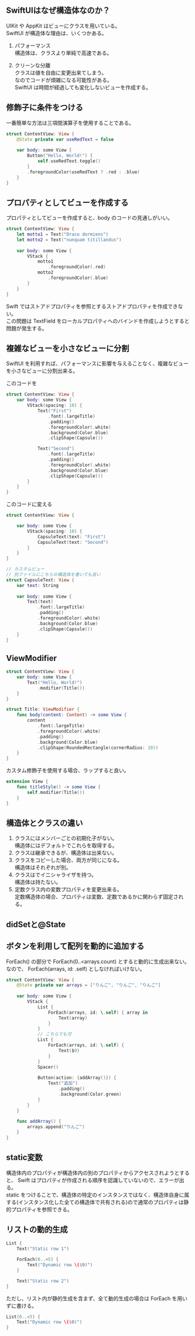 ## SwiftUIはなぜ構造体なのか？

UIKit や AppKit はビューにクラスを用いている。  
SwiftUI が構造体な理由は、いくつかある。  
1. パフォーマンス  
構造体は、クラスより単純で高速である。  

2. クリーンな分離  
クラスは値を自由に変更出来てしまう。  
なのでコードが煩雑になる可能性がある。  
SwiftUI は時間が経過しても変化しないビューを作成する。  

## 修飾子に条件をつける

一番簡単な方法は三項間演算子を使用することである。  

```swift
struct ContentView: View {
    @State private var useRedText = false
    
    var body: some View {
        Button("Hello, World!") {
            self.useRedText.toggle()
        }
        .foregroundColor(useRedText ? .red : .blue)
    }
}
```

## プロパティとしてビューを作成する

プロパティとしてビューを作成すると、body のコードの見通しがいい。

```swift
struct ContentView: View {
    let motto1 = Text("Draco dormiens")
    let motto2 = Text("nunquam titillandus")
    
    var body: some View {
        VStack {
            motto1
                .foregroundColor(.red)
            motto2
                .foregroundColor(.blue)
        }
    }
}
```

Swift ではストアドプロパティを参照とするストアドプロパティを作成できない。  
この問題は TextField をローカルプロパティへのバインドを作成しようとすると問題が発生する。  

## 複雑なビューを小さなビューに分割

SwiftUI を利用すれば、パフォーマンスに影響を与えることなく、複雑なビューを小さなビューに分割出来る。  

このコードを  

```swift
struct ContentView: View {
    var body: some View {
        VStack(spacing: 10) {
            Text("First")
                .font(.largeTitle)
                .padding()
                .foregroundColor(.white)
                .background(Color.blue)
                .clipShape(Capsule())

            Text("Second")
                .font(.largeTitle)
                .padding()
                .foregroundColor(.white)
                .background(Color.blue)
                .clipShape(Capsule())
        }
    }
}
```

このコードに変える  

```swift
struct ContentView: View {

    var body: some View {
        VStack(spacing: 10) {
            CapsuleText(text: "First")
            CapsuleText(text: "Second")
        }
    }
}

// カスタムビュー
// 別ファイルにこちらの構造体を書いても良い
struct CapsuleText: View {
    var text: String
    
    var body: some View {
        Text(text)
            .font(.largeTitle)
            .padding()
            .foregroundColor(.white)
            .background(Color.blue)
            .clipShape(Capsule())
    }
}
```

## ViewModifier

```swift
struct ContentView: View {
    var body: some View {
        Text("Hello, World!")
            .modifier(Title())
    }
}

struct Title: ViewModifier {
    func body(content: Content) -> some View {
        content
            .font(.largeTitle)
            .foregroundColor(.white)
            .padding()
            .background(Color.blue)
            .clipShape(RoundedRectangle(cornerRadius: 10))
    }
}
```

カスタム修飾子を使用する場合、ラップすると良い。  

```swift
extension View {
    func titleStyle() -> some View {
        self.modifier(Title())
    }
}
```

## 構造体とクラスの違い

1. クラスにはメンバーごとの初期化子がない。  
構造体にはデフォルトでこれらを取得する。  
2. クラスは継承できるが、構造体は出来ない。
3. クラスをコピーした場合、両方が同じになる。  
構造体はそれぞれが別。  
4. クラスはでイニシャライザを持つ。  
構造体は持たない。  
5. 定数クラス内の変数プロパティを変更出来る。  
定数構造体の場合、プロパティは変数、定数であるかに関わらず固定される。  

## didSetと@State


## ボタンを利用して配列を動的に追加する


ForEach() の部分で ForEach(0..<arrays.count) とすると動的に生成出来ない。  
なので、 ForEach(arrays, id: \.self) としなければいけない。  

```swift
struct ContentView: View {
    @State private var arrays = ["りんご", "りんご", "りんご"]
    
    var body: some View {
        VStack {
            List {
                ForEach(arrays, id: \.self) { array in
                    Text(array)
                }
            }
            // こちらでも可
            List {
                ForEach(arrays, id: \.self) { 
                    Text($0)
                }
            }
            Spacer()
            
            Button(action: {addArray()}) {
                Text("追加")
                    .padding()
                    .background(Color.green)
            }
        }
    }
    
    func addArray() {
        arrays.append("りんご")
    }
}
```

## static変数

構造体内のプロパティが構造体内の別のプロパティからアクセスされようとすると、 Swift はプロパティが作成される順序を認識していないので、エラーが出る。  
static をつけることで、構造体の特定のインスタンスではなく、構造体自身に属する(インスタンス化した全ての構造体で共有される)ので通常のプロパティは静的プロパティを参照できる。  

## リストの動的生成

```swift
List {
    Text("Static row 1")

    ForEach(0..<5) {
        Text("Dynamic row \($0)")
    }

    Text("Static row 2")
}
```

ただし、リスト内が静的生成を含まず、全て動的生成の場合は ForEach を用いずに書ける。  

```swift
List(0..<5) {
    Text("Dynamic row \($0)")
}
```
